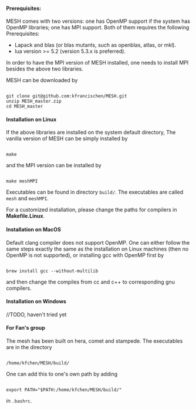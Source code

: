 #### Prerequisites:
MESH comes with two versions: one has OpenMP support if the system has OpenMP libraries; one has MPI support. Both of them requires the following Prerequisites:

* Lapack and blas (or blas mutants, such as openblas, atlas, or mkl).
* lua version >= 5.2 (version 5.3.x is preferred).

In order to have the MPI version of MESH installed, one needs to install MPI besides the above two libraries.

MESH can be downloaded by

<pre><code>
git clone git@github.com:kfrancischen/MESH.git
unzip MESH_master.zip
cd MESH_master
</code></pre>

#### Installation on Linux

If the above libraries are installed on the system default directory, The vanilla version of MESH can be simply installed by

<pre><code>
make
</code></pre>

and the MPI version can be installed by

<pre><code>
make meshMPI
</code></pre>

Executables can be found in directory `build/`. The executables are called `mesh` and `meshMPI`.

For a customized installation, please change the paths for compilers in **Makefile.Linux**.

#### Installation on MacOS
Default clang compiler does not support OpenMP. One can either follow the same steps exactly the same as the installation on Linux machines (then no OpenMP is not supported), or installing gcc with OpenMP first by

<pre><code>
brew install gcc --without-multilib
</code></pre>

and then change the compiles from cc and c++ to corresponding gnu compilers.

#### Installation on Windows
//TODO, haven't tried yet

#### For Fan's group
The mesh has been built on hera, comet and stampede. The executables are in the directory

<pre><code>
/home/kfchen/MESH/build/
</code></pre>

One can add this to one's own path by adding
<pre><code>
export PATH="$PATH:/home/kfchen/MESH/build/"
</code></pre>
in `.bashrc`.

